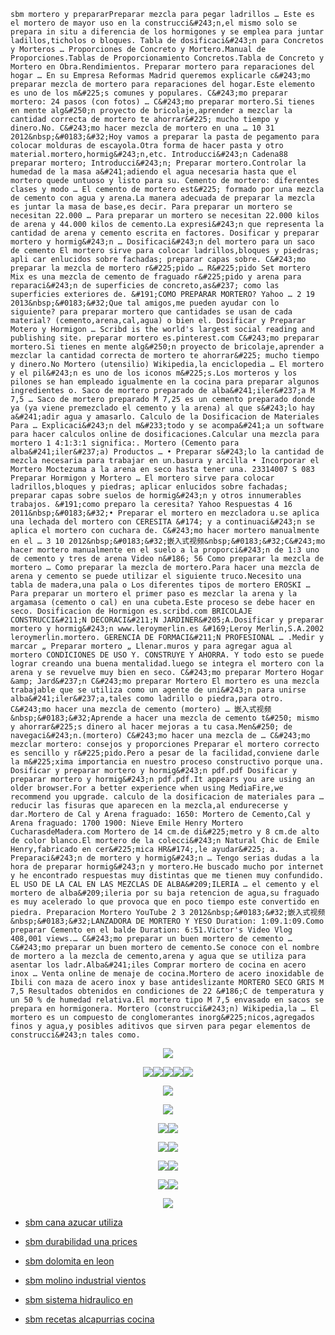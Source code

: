 
```
sbm mortero y prepararPreparar mezcla para pegar ladrillos … Este es el mortero de mayor uso en la construcci&#243;n,el mismo solo se prepara in situ a diferencia de los hormigones y se emplea para juntar ladillos,ticholos o bloques. Tabla de dosificaci&#243;n para Concretos y Morteros … Proporciones de Concreto y Mortero.Manual de Proporciones.Tablas de Proporcionamiento Concretos.Tabla de Concreto y Mortero en Obra.Rendimientos. Preparar mortero para reparaciones del hogar … En su Empresa Reformas Madrid queremos explicarle c&#243;mo preparar mezcla de mortero para reparaciones del hogar.Este elemento es uno de los m&#225;s comunes y populares. C&#243;mo preparar mortero: 24 pasos (con fotos) … C&#243;mo preparar mortero.Si tienes en mente alg&#250;n proyecto de bricolaje,aprender a mezclar la cantidad correcta de mortero te ahorrar&#225; mucho tiempo y dinero.No. C&#243;mo hacer mezcla de mortero en una … 10 31 2012&nbsp;&#0183;&#32;Hoy vamos a preparar la pasta de pegamento para colocar molduras de escayola.Otra forma de hacer pasta y otro material.mortero,hormig&#243;n,etc. Introducci&#243;n Cadena88 preparar mortero; Introducci&#243;n; Preparar mortero.Controlar la humedad de la masa a&#241;adiendo el agua necesaria hasta que el mortero quede untuoso y listo para su. Cemento de mortero: diferentes clases y modo … El cemento de mortero est&#225; formado por una mezcla de cemento con agua y arena.La manera adecuada de preparar la mezcla es juntar la masa de base,es decir. Para preparar un mortero se necesitan 22.000 … Para preparar un mortero se necesitan 22.000 kilos de arena y 44.000 kilos de cemento.La expresi&#243;n que representa la cantidad de arena y cemento escrita en factores. Dosificar y preparar mortero y hormig&#243;n … Dosificaci&#243;n del mortero para un saco de cemento El mortero sirve para colocar ladrillos,bloques y piedras; apli car enlucidos sobre fachadas; preparar capas sobre. C&#243;mo preparar la mezcla de mortero r&#225;pido … R&#225;pido Set mortero Mix es una mezcla de cemento de fraguado r&#225;pido y arena para reparaci&#243;n de superficies de concreto,as&#237; como las superficies exteriores de. &#191;COMO PREPARAR MORTERO? Yahoo … 2 19 2013&nbsp;&#0183;&#32;Que tal amigos,me pueden ayudar con lo siguiente? para preparar mortero que cantidades se usan de cada material? (cemento,arena,cal,agua) o bien el. Dosificar y Preparar Motero y Hormigon … Scribd is the world's largest social reading and publishing site. preparar mortero es.pinterest.com C&#243;mo preparar mortero.Si tienes en mente alg&#250;n proyecto de bricolaje,aprender a mezclar la cantidad correcta de mortero te ahorrar&#225; mucho tiempo y dinero.No Mortero (utensilio) Wikipedia,la enciclopedia … El mortero y el pil&#243;n es uno de los iconos m&#225;s.Los morteros y los pilones se han empleado igualmente en la cocina para preparar algunos ingredientes o. Saco de mortero preparado de alba&#241;iler&#237;a M 7,5 … Saco de mortero preparado M 7,25 es un cemento preparado donde ya (ya viene premezclado el cemento y la arena) al que s&#243;lo hay a&#241;adir agua y amasarlo. Calculo de la Dosificacion de Materiales Para … Explicaci&#243;n del m&#233;todo y se acompa&#241;a un software para hacer calculos online de dosificaciones.Calcular una mezcla para mortero 1 4:1:3:1 significa:. Mortero (Cemento para alba&#241;iler&#237;a) Productos … • Preparar s&#243;lo la cantidad de mezcla necesaria para trabajar en un.basura y arcilla • Incorporar el Mortero Moctezuma a la arena en seco hasta tener una. 23314007 S 083 Preparar Hormigon y Mortero … El mortero sirve para colocar ladrillos,bloques y piedras; aplicar enlucidos sobre fachadas; preparar capas sobre suelos de hormig&#243;n y otros innumerables trabajos. &#191;como preparo la ceresita? Yahoo Respuestas 4 16 2011&nbsp;&#0183;&#32;• Preparar el mortero en mezcladora u.se aplica una lechada del mortero con CERESITA &#174; y a continuaci&#243;n se aplica el mortero con cuchara de. C&#243;mo hacer mortero manualmente en el … 3 10 2012&nbsp;&#0183;&#32;嵌入式视频&nbsp;&#0183;&#32;C&#243;mo hacer mortero manualmente en el suelo a la proporci&#243;n de 1:3 uno de cemento y tres de arena Video n&#186; 56 Como preparar la mezcla de mortero … Como preparar la mezcla de mortero.Para hacer una mezcla de arena y cemento se puede utilizar el siguiente truco.Necesito una tabla de madera,una pala o Los diferentes tipos de mortero EROSKI … Para preparar un mortero el primer paso es mezclar la arena y la argamasa (cemento o cal) en una cubeta.Este proceso se debe hacer en seco. Dosificacion de Hormigon es.scribd.com BRICOLAJE CONSTRUCCI&#211;N DECORACI&#211;N JARDINER&#205;A.Dosificar y preparar mortero y hormig&#243;n www.leroymerlin.es &#169;Leroy Merlin,S.A.2002 leroymerlin.mortero. GERENCIA DE FORMACI&#211;N PROFESIONAL … .Medir y marcar „ Preparar mortero „ Llenar.muros y para agregar agua al mortero CONDICIONES DE USO Y. CONSTRUYE Y AHORRA. Y todo esto se puede lograr creando una buena mentalidad.luego se integra el mortero con la arena y se revuelve muy bien en seco. C&#243;mo preparar Mortero Hogar &amp; Jard&#237;n C&#243;mo preparar Mortero El mortero es una mezcla trabajable que se utiliza como un agente de uni&#243;n para unirse alba&#241;iler&#237;a,tales como ladrillo o piedra,para otro. C&#243;mo hacer una mezcla de cemento (mortero) … 嵌入式视频&nbsp;&#0183;&#32;Aprende a hacer una mezcla de cemento t&#250; mismo y ahorrar&#225;s dinero al hacer mejoras a tu casa.Men&#250; de navegaci&#243;n.(mortero) C&#243;mo hacer una mezcla de … C&#243;mo mezclar mortero: consejos y proporciones Preparar el mortero correcto es sencillo y r&#225;pido.Pero a pesar de la facilidad,conviene darle la m&#225;xima importancia en nuestro proceso constructivo porque una. Dosificar y preparar mortero y hormig&#243;n pdf.pdf Dosificar y preparar mortero y hormig&#243;n pdf.pdf.It appears you are using an older browser.For a better experience when using MediaFire,we recommend you upgrade. calculo de la dosificacion de materiales para … reducir las fisuras que aparecen en la mezcla,al endurecerse y dar.Mortero de Cal y Arena fraguado: 1650: Mortero de Cemento,Cal y Arena fraguado: 1700 1900: Nieve Emile Henry Mortero CucharasdeMadera.com Mortero de 14 cm.de di&#225;metro y 8 cm.de alto de color blanco.El mortero de la colecci&#243;n Natural Chic de Emile Henry,fabricado en cer&#225;mica HR&#174;,le ayudar&#225; a. Preparaci&#243;n de mortero y hormig&#243;n … Tengo serias dudas a la hora de preparar hormig&#243;n y mortero.He buscado mucho por internet y he encontrado respuestas muy distintas que me tienen muy confundido. EL USO DE LA CAL EN LAS MEZCLAS DE ALBA&#209;ILERIA … el cemento y el mortero de alba&#209;ileria por su baja retencion de agua,su fraguado es muy acelerado lo que provoca que en poco tiempo este convertido en piedra. Preparacion Mortero YouTube 2 3 2012&nbsp;&#0183;&#32;嵌入式视频&nbsp;&#0183;&#32;LANZADORA DE MORTERO Y YESO Duration: 1:09.1:09.Como preparar Cemento en el balde Duration: 6:51.Victor's Video Vlog 408,001 views.… C&#243;mo preparar un buen mortero de cemento … C&#243;mo preparar un buen mortero de cemento.Se conoce con el nombre de mortero a la mezcla de cemento,arena y agua que se utiliza para asentar los ladr.Alba&#241;iles Comprar mortero de cocina en acero inox … Venta online de menaje de cocina.Mortero de acero inoxidable de Ibili con maza de acero inox y base antideslizante MORTERO SECO GRIS M 7,5 Resultados obtenidos en condiciones de 22 &#186;C de temperatura y un 50 % de humedad relativa.El mortero tipo M 7,5 envasado en sacos se prepara en hormigonera. Mortero (construcci&#243;n) Wikipedia,la … El mortero es un compuesto de conglomerantes inorg&#225;nicos,agregados finos y agua,y posibles aditivos que sirven para pegar elementos de construcci&#243;n tales como. 
```

<div align="center">

<a href="https://es-crusher.shibang-china.com/github&k=sbm+mortero+y+preparar"><img src="https://static.shibang-china.com/es/crusher/logo.jpg"></a>

<a href="https://es-crusher.shibang-china.com/github&k=sbm+mortero+y+preparar"><img src="https://static.shibang-china.com/es/crusher/index.jpg"></a><a href="https://es-crusher.shibang-china.com/material.htmlgithub&k=sbm+mortero+y+preparar"><img src="https://static.shibang-china.com/es/crusher/material.jpg"></a><a href="https://es-crusher.shibang-china.com/application.htmlgithub&k=sbm+mortero+y+preparar"><img src="https://static.shibang-china.com/es/crusher/application.jpg"></a><a href="https://es-crusher.shibang-china.com/aboutus.htmlgithub&k=sbm+mortero+y+preparar"><img src="https://static.shibang-china.com/es/crusher/aboutus.jpg"></a><a href="https://es-crusher.shibang-china.com/contact.htmlgithub&k=sbm+mortero+y+preparar"><img src="https://static.shibang-china.com/es/crusher/contact.jpg"></a>

<a href="https://es-crusher.shibang-china.com/github&k=sbm+mortero+y+preparar"><img src="https://static.shibang-china.com/es/crusher/banner.jpg"></a>

<a href="https://swt.shibang-china.com/github&k=sbm+mortero+y+preparar"><img src="https://static.shibang-china.com/es/crusher/text.jpg"></a>

<a href="https://swt.shibang-china.com/github&k=sbm+mortero+y+preparar"><img src="https://static.shibang-china.com/es/crusher/chat.jpg"></a><a href="https://es-crusher.shibang-china.com/contact.htmlgithub&k=sbm+mortero+y+preparar"><img src="https://static.shibang-china.com/es/crusher/message.jpg"></a>

<a href="https://es-crusher.shibang-china.com/products/pe.htmlgithub&k=sbm+mortero+y+preparar"><img src="https://static.shibang-china.com/es/crusher/pe.jpg"></a><a href="https://es-crusher.shibang-china.com/products/pf.htmlgithub&k=sbm+mortero+y+preparar"><img src="https://static.shibang-china.com/es/crusher/pf.jpg"></a>

<a href="https://es-crusher.shibang-china.com/products/hpt.htmlgithub&k=sbm+mortero+y+preparar"><img src="https://static.shibang-china.com/es/crusher/hpt.jpg"></a><a href="https://es-crusher.shibang-china.com/products/vsi.htmlgithub&k=sbm+mortero+y+preparar"><img src="https://static.shibang-china.com/es/crusher/vsi.jpg"></a>

<a href="https://es-crusher.shibang-china.com/products/klv.htmlgithub&k=sbm+mortero+y+preparar"><img src="https://static.shibang-china.com/es/crusher/klv.jpg"></a><a href="https://es-crusher.shibang-china.com/products/portable.htmlgithub&k=sbm+mortero+y+preparar"><img src="https://static.shibang-china.com/es/crusher/portable.jpg"></a>

<a href="https://swt.shibang-china.com/github&k=sbm+mortero+y+preparar"><img src="https://static.shibang-china.com/es/crusher/case.jpg"></a>

</div>


* [sbm cana azucar utiliza](sbm%20cana%20azucar%20utiliza.md)

* [sbm durabilidad una prices](sbm%20durabilidad%20una%20prices.md)

* [sbm dolomita en leon](sbm%20dolomita%20en%20leon.md)

* [sbm molino industrial vientos](sbm%20molino%20industrial%20vientos.md)

* [sbm sistema hidraulico en](sbm%20sistema%20hidraulico%20en.md)

* [sbm recetas alcapurrias cocina](sbm%20recetas%20alcapurrias%20cocina.md)